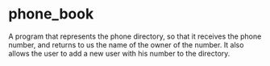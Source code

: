 # phone_book
A program that represents the phone directory, so that it receives the phone number, and returns to us the name of the owner of the number. It also allows the user to add a new user with his number to the directory.
